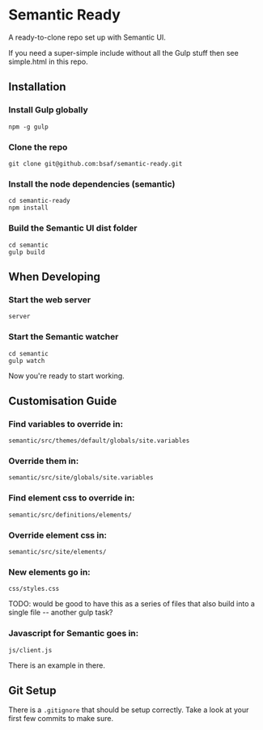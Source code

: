 Semantic Ready
==============

A ready-to-clone repo set up with Semantic UI.

If you need a super-simple include without all the Gulp stuff then see simple.html in this repo.

Installation
------------

### Install Gulp globally

    npm -g gulp

### Clone the repo

    git clone git@github.com:bsaf/semantic-ready.git

### Install the node dependencies (semantic)

    cd semantic-ready
    npm install

### Build the Semantic UI dist folder

    cd semantic
    gulp build

When Developing
---------------

### Start the web server

    server

### Start the Semantic watcher

    cd semantic
    gulp watch

Now you're ready to start working.

Customisation Guide
-------------------

### Find variables to override in:

    semantic/src/themes/default/globals/site.variables

### Override them in:

    semantic/src/site/globals/site.variables

### Find element css to override in:

    semantic/src/definitions/elements/

### Override element css in:

    semantic/src/site/elements/

### New elements go in:

    css/styles.css

TODO: would be good to have this as a series of files that also build into a single file -- another gulp task?

### Javascript for Semantic goes in:

    js/client.js

There is an example in there.

Git Setup
---------

There is a `.gitignore` that should be setup correctly. Take a look at your first few commits to make sure.
